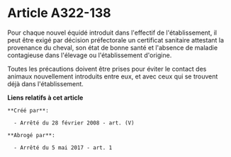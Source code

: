 # Article A322-138

Pour chaque nouvel équidé introduit dans l'effectif de l'établissement, il peut être exigé par décision préfectorale un
certificat sanitaire attestant la provenance du cheval, son état de bonne santé et l'absence de maladie contagieuse dans
l'élevage ou l'établissement d'origine.

Toutes les précautions doivent être prises pour éviter le contact des animaux nouvellement introduits entre eux, et avec ceux
qui se trouvent déjà dans l'établissement.

**Liens relatifs à cet article**

	**Créé par**:

	  - Arrêté du 28 février 2008 - art. (V)

	**Abrogé par**:

	  - Arrêté du 5 mai 2017 - art. 1

